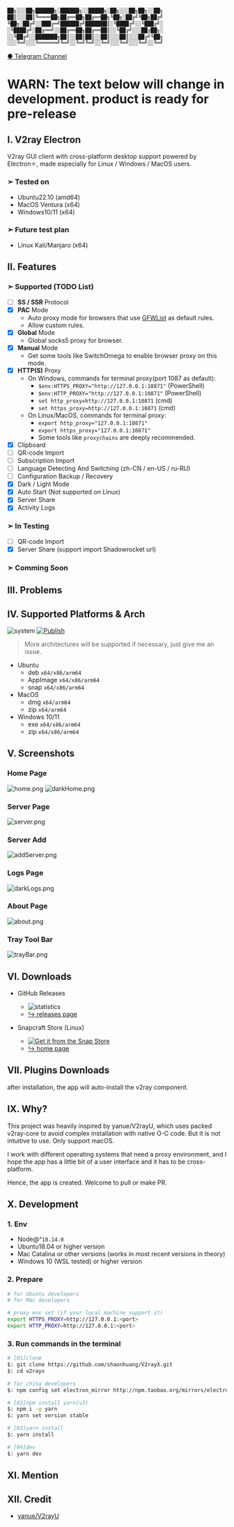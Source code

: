 ```txt
██╗░░░██╗██████╗░██████╗░░█████╗░██╗░░░██╗██╗░░██╗
██║░░░██║╚════██╗██╔══██╗██╔══██╗╚██╗░██╔╝╚██╗██╔╝
╚██╗░██╔╝░░███╔═╝██████╔╝███████║░╚████╔╝░░╚███╔╝░
░╚████╔╝░██╔══╝░░██╔══██╗██╔══██║░░╚██╔╝░░░██╔██╗░
░░╚██╔╝░░███████╗██║░░██║██║░░██║░░░██║░░░██╔╝╚██╗
░░░╚═╝░░░╚══════╝╚═╝░░╚═╝╚═╝░░╚═╝░░░╚═╝░░░╚═╝░░╚═╝
```

[● Telegram Channel](https://t.me/V2rayX_electron)

# WARN: The text below will change in development. product is ready for pre-release

## I. V2ray Electron

V2ray GUI client with cross-platform desktop support powered by Electron⚛️, made especially for Linux / Windows / MacOS users.

### ➣ Tested on

- Ubuntu22.10 (amd64)
- MacOS Ventura (x64)
- Windows10/11 (x64)

### ➣ Future test plan

- Linux Kali/Manjaro (x64)

## II. Features

### ➣ Supported (TODO List)

- [ ] **SS / SSR** Protocol
- [x] **PAC** Mode
  - Auto proxy mode for browsers that use [GFWList](https://raw.githubusercontent.com/gfwlist/gfwlist/master/gfwlist.txt) as default rules.
  - Allow custom rules.
- [x] **Global** Mode
  - Global socks5 proxy for browser.
- [x] **Manual** Mode
  - Get some tools like SwitchOmega to enable browser proxy on this mode.
- [x] **HTTP(S)** Proxy
  - On Windows, commands for terminal proxy(port 1087 as default):
    - `$env:HTTPS_PROXY="http://127.0.0.1:10871"` (PowerShell)
    - `$env:HTTP_PROXY="http://127.0.0.1:10871"` (PowerShell)
    - `set http_proxy=http://127.0.0.1:10871` (cmd)
    - `set https_proxy=http://127.0.0.1:10871` (cmd)
  - On Linux/MacOS, commands for terminal proxy:
    - `export http_proxy="127.0.0.1:10871"`
    - `export https_proxy="127.0.0.1:10871"`
    - Some tools like `proxychains` are deeply recommended.
- [x] Clipboard
- [ ] QR-code Import
- [ ] Subscription Import
- [ ] Language Detecting And Switching (zh-CN / en-US / ru-RU)
- [ ] Configuration Backup / Recovery
- [x] Dark / Light Mode
- [x] Auto Start (Not supported on Linux)
- [x] Server Share
- [x] Activity Logs

### ➣ In Testing

- [ ] QR-code Import
- [x] Server Share (support import Shadowrocket url)

### ➣ Comming Soon

## III. Problems

## IV. Supported Platforms & Arch

![system](https://img.shields.io/badge/system-win%20%7C%20mac%20%7C%20linux-green) [![Publish](https://github.com/shaonhuang/V2rayX/actions/workflows/publish.yml/badge.svg)](https://github.com/shaonhuang/V2rayX/actions/workflows/publish.yml)

> More architectures will be supported if necessary, just give me an issue.

- Ubuntu
  - deb `x64/x86/arm64`
  - AppImage `x64/x86/arm64`
  - snap `x64/x86/arm64`
- MacOS
  - dmg `x64/arm64`
  - zip `x64/arm64`
- Windows 10/11
  - exe `x64/x86/arm64`
  - zip `x64/x86/arm64`

## V. Screenshots

### Home Page

![home.png](./assets/home-page.png)
![darkHome.png](./assets/dark-home-page.png)

### Server Page

![server.png](./assets/servers-page.png)

### Server Add

![addServer.png](./assets/add-server-page.png)

### Logs Page

![darkLogs.png](./assets/dark-logs.png)

### About Page

![about.png](./assets/about-page.png)

### Tray Tool Bar

![trayBar.png](./assets/tray-bar.png)

## VI. Downloads

- GitHub Releases

  - ![statistics](https://img.shields.io/github/downloads/shaonhuang/V2rayX/total?style=plastic)
  - [↪ releases page](https://github.com/shaonhuang/V2rayX/releases/latest)

- Snapcraft Store (Linux)

  - [![Get it from the Snap Store](https://snapcraft.io/static/images/badges/en/snap-store-black.svg)](https://snapcraft.io/v2rayx)
  - [↪ home page](https://snapcraft.io/v2rayx)

## VII. Plugins Downloads

after installation, the app will auto-install the v2ray component.

## IX. Why?

This project was heavily inspired by yanue/V2rayU, which uses packed v2ray-core to avoid complex installation with native O-C code. But it is not intuitive to use. Only support macOS.

I work with different operating systems that need a proxy environment, and I hope the app has a little bit of a user interface and it has to be cross-platform.

Hence, the app is created. Welcome to pull or make PR.

## X. Development

### 1. Env

- Node@^`18.14.0`
- Ubuntu18.04 or higher version
- Mac Catalina or other versions (works in most recent versions in theory)
- Windows 10 (WSL tested) or higher version

### 2. Prepare

```bash
# for Ubuntu developers
# for Mac developers

# proxy env set (if your local machine support it)
export HTTPS_PROXY=http://127.0.0.1:<port>
export HTTP_PROXY=http://127.0.0.1:<port>
```

### 3. Run commands in the terminal

```bash
# [01]clone
$: git clone https://github.com/shaonhuang/V2rayX.git
$: cd v2rayx

# for china developers
$: npm config set electron_mirror http://npm.taobao.org/mirrors/electron/

# [02]npm install yarn(v3)   
$: npm i -g yarn
$: yarn set version stable

# [03]yarn install
$: yarn install

# [04]dev
$: yarn dev
```

## XI. Mention

## XII. Credit

- [yanue/V2rayU](https://github.com/yanue/V2rayU/tree/master)
